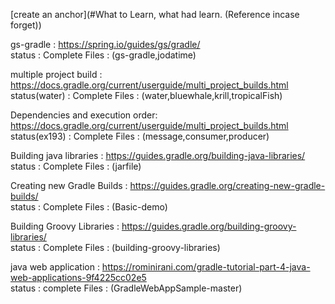[create an anchor](#What to Learn, what had learn. (Reference incase forget))


gs-gradle			: https://spring.io/guides/gs/gradle/  					
		status		: Complete
		Files		: (gs-gradle,jodatime)

multiple project build		: https://docs.gradle.org/current/userguide/multi_project_builds.html	
		status(water)	: Complete
		Files		: (water,bluewhale,krill,tropicalFish)

Dependencies and execution order: https://docs.gradle.org/current/userguide/multi_project_builds.html	
		status(ex193)	: Complete
		Files		: (message,consumer,producer)

Building java libraries		: https://guides.gradle.org/building-java-libraries/			
		status		: Complete
		Files		: (jarfile)

Creating new Gradle Builds	: https://guides.gradle.org/creating-new-gradle-builds/			
		status		: Complete
		Files		: (Basic-demo)

Building Groovy Libraries	: https://guides.gradle.org/building-groovy-libraries/			
		status		: Complete
		Files		: (building-groovy-libraries)

java web application		: https://rominirani.com/gradle-tutorial-part-4-java-web-applications-9f4225cc02e5	
		status		: complete
		Files		: (GradleWebAppSample-master)
